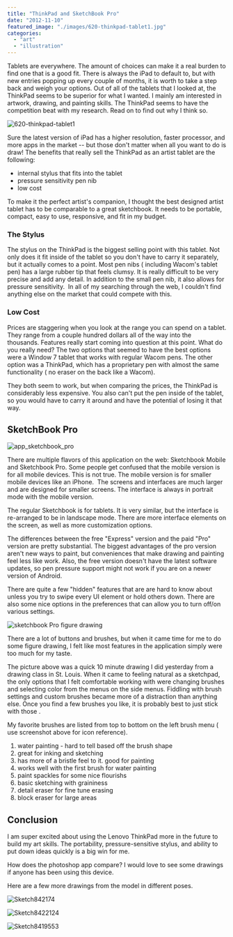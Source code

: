 ```yaml
---
title: "ThinkPad and SketchBook Pro"
date: "2012-11-10"
featured_image: "./images/620-thinkpad-tablet1.jpg"
categories: 
  - "art"
  - "illustration"
---
```


Tablets are everywhere. The amount of choices can make it a real burden to find one that is a good fit. There is always the iPad to default to, but with new entries popping up every couple of months, it is worth to take a step back and weigh your options. Out of all of the tablets that I looked at, the ThinkPad seems to be superior for what I wanted. I mainly am interested in artwork, drawing, and painting skills. The ThinkPad seems to have the competition beat with my research. Read on to find out why I think so.

![](./images/620-thinkpad-tablet1.jpg "620-thinkpad-tablet1") 

Sure the latest version of iPad has a higher resolution, faster processor, and more apps in the market -- but those don't matter when all you want to do is draw! The benefits that really sell the ThinkPad as an artist tablet are the following:

- internal stylus that fits into the tablet
- pressure sensitivity pen nib
- low cost

To make it the perfect artist's companion, I thought the best designed artist tablet has to be comparable to a great sketchbook. It needs to be portable, compact, easy to use, responsive, and fit in my budget.

### The Stylus

The stylus on the ThinkPad is the biggest selling point with this tablet. Not only does it fit inside of the tablet so you don't have to carry it separately, but it actually comes to a point. Most pen nibs ( including Wacom's tablet pen) has a large rubber tip that feels clumsy. It is really difficult to be very precise and add any detail. In addition to the small pen nib, it also allows for pressure sensitivity.  In all of my searching through the web, I couldn't find anything else on the market that could compete with this.

### Low Cost

Prices are staggering when you look at the range you can spend on a tablet. They range from a couple hundred dollars all of the way into the thousands. Features really start coming into question at this point. What do you really need? The two options that seemed to have the best options were a Window 7 tablet that works with regular Wacom pens. The other option was a ThinkPad, which has a proprietary pen with almost the same functionality ( no eraser on the back like a Wacom).

They both seem to work, but when comparing the prices, the ThinkPad is considerably less expensive. You also can't put the pen inside of the tablet, so you would have to carry it around and have the potential of losing it that way.

## SketchBook Pro

![](./images/app_sketchbook_pro.jpg "app_sketchbook_pro")

There are multiple flavors of this application on the web: Sketchbook Mobile and Sketchbook Pro. Some people get confused that the mobile version is for all mobile devices. This is not true. The mobile version is for smaller mobile devices like an iPhone.  The screens and interfaces are much larger and are designed for smaller screens. The interface is always in portrait mode with the mobile version.

The regular Sketchbook is for tablets. It is very similar, but the interface is re-arranged to be in landscape mode. There are more interface elements on the screen, as well as more customization options.

The differences between the free "Express" version and the paid "Pro" version are pretty substantial. The biggest advantages of the pro version aren't new ways to paint, but conveniences that make drawing and painting feel less like work. Also, the free version doesn't have the latest software updates, so pen pressure support might not work if you are on a newer version of Android.

There are quite a few "hidden" features that are are hard to know about unless you try to swipe every UI element or hold others down. There are also some nice options in the preferences that can allow you to turn off/on various settings.

![sketchbook Pro figure drawing](./images/Screenshot_2012-11-09-18-53-54-1024x640.png "sketchbook Pro figure drawing")

There are a lot of buttons and brushes, but when it came time for me to do some figure drawing, I felt like most features in the application simply were too much for my taste.

The picture above was a quick 10 minute drawing I did yesterday from a drawing class in St. Louis. When it came to feeling natural as a sketchpad, the only options that I felt comfortable working with were changing brushes and selecting color from the menus on the side menus. Fiddling with brush settings and custom brushes became more of a distraction than anything else. Once you find a few brushes you like, it is probably best to just stick with those .

My favorite brushes are listed from top to bottom on the left brush menu ( use screenshot above for icon reference).

1. water painting - hard to tell based off the brush shape
2. great for inking and sketching
3. has more of a bristle feel to it. good for painting
4. works well with the first brush for water painting
5. paint spackles for some nice flourishs
6. basic sketching with graininess
7. detail eraser for fine tune erasing
8. block eraser for large areas

## Conclusion

I am super excited about using the Lenovo ThinkPad more in the future to build my art skills. The portability, pressure-sensitive stylus, and ability to put down ideas quickly is a big win for me.

How does the photoshop app compare? I would love to see some drawings if anyone has been using this device.

Here are a few more drawings from the model in different poses.

![](./images/Sketch8421741-1024x601.jpg "Sketch842174")

![](./images/Sketch8422124.png "Sketch8422124")

![](./images/Sketch8419553.png "Sketch8419553")

